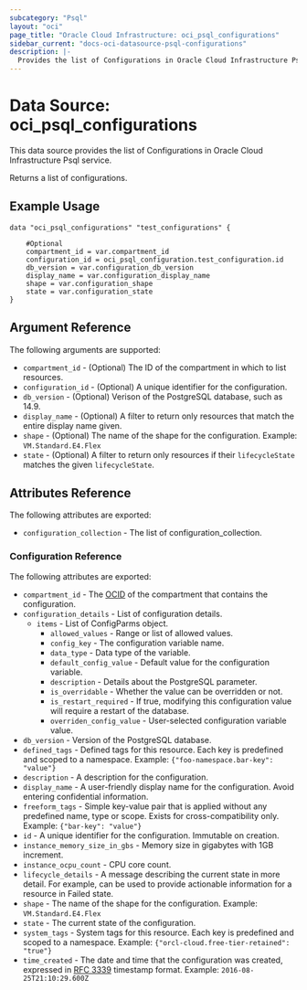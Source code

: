 ```yaml
---
subcategory: "Psql"
layout: "oci"
page_title: "Oracle Cloud Infrastructure: oci_psql_configurations"
sidebar_current: "docs-oci-datasource-psql-configurations"
description: |-
  Provides the list of Configurations in Oracle Cloud Infrastructure Psql service
---
```


# Data Source: oci_psql_configurations
This data source provides the list of Configurations in Oracle Cloud Infrastructure Psql service.

Returns a list of configurations.


## Example Usage

```hcl
data "oci_psql_configurations" "test_configurations" {

	#Optional
	compartment_id = var.compartment_id
	configuration_id = oci_psql_configuration.test_configuration.id
	db_version = var.configuration_db_version
	display_name = var.configuration_display_name
	shape = var.configuration_shape
	state = var.configuration_state
}
```

## Argument Reference

The following arguments are supported:

* `compartment_id` - (Optional) The ID of the compartment in which to list resources.
* `configuration_id` - (Optional) A unique identifier for the configuration.
* `db_version` - (Optional) Verison of the PostgreSQL database, such as 14.9.
* `display_name` - (Optional) A filter to return only resources that match the entire display name given.
* `shape` - (Optional) The name of the shape for the configuration. Example: `VM.Standard.E4.Flex` 
* `state` - (Optional) A filter to return only resources if their `lifecycleState` matches the given `lifecycleState`.


## Attributes Reference

The following attributes are exported:

* `configuration_collection` - The list of configuration_collection.

### Configuration Reference

The following attributes are exported:

* `compartment_id` - The [OCID](https://docs.cloud.oracle.com/iaas/Content/General/Concepts/identifiers.htm) of the compartment that contains the configuration.
* `configuration_details` - List of configuration details.
	* `items` - List of ConfigParms object.
		* `allowed_values` - Range or list of allowed values.
		* `config_key` - The configuration variable name.
		* `data_type` - Data type of the variable.
		* `default_config_value` - Default value for the configuration variable.
		* `description` - Details about the PostgreSQL parameter.
		* `is_overridable` - Whether the value can be overridden or not.
		* `is_restart_required` - If true, modifying this configuration value will require a restart of the database.
		* `overriden_config_value` - User-selected configuration variable value.
* `db_version` - Version of the PostgreSQL database.
* `defined_tags` - Defined tags for this resource. Each key is predefined and scoped to a namespace. Example: `{"foo-namespace.bar-key": "value"}` 
* `description` - A description for the configuration.
* `display_name` - A user-friendly display name for the configuration. Avoid entering confidential information.
* `freeform_tags` - Simple key-value pair that is applied without any predefined name, type or scope. Exists for cross-compatibility only. Example: `{"bar-key": "value"}` 
* `id` - A unique identifier for the configuration. Immutable on creation.
* `instance_memory_size_in_gbs` - Memory size in gigabytes with 1GB increment. 
* `instance_ocpu_count` - CPU core count. 
* `lifecycle_details` - A message describing the current state in more detail. For example, can be used to provide actionable information for a resource in Failed state.
* `shape` - The name of the shape for the configuration. Example: `VM.Standard.E4.Flex` 
* `state` - The current state of the configuration.
* `system_tags` - System tags for this resource. Each key is predefined and scoped to a namespace. Example: `{"orcl-cloud.free-tier-retained": "true"}` 
* `time_created` - The date and time that the configuration was created, expressed in [RFC 3339](https://tools.ietf.org/rfc/rfc3339) timestamp format.  Example: `2016-08-25T21:10:29.600Z` 

